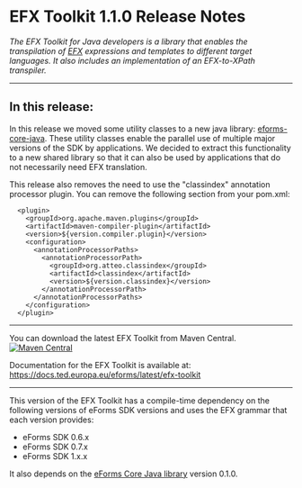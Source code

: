 # EFX Toolkit 1.1.0 Release Notes

_The EFX Toolkit for Java developers is a library that enables the transpilation of [EFX](https://docs.ted.europa.eu/eforms/latest/efx) expressions and templates to different target languages. It also includes an implementation of an EFX-to-XPath transpiler._

---
## In this release:

In this release we moved some utility classes to a new java library: [eforms-core-java](https://github.com/OP-TED/eforms-core-java). These utility classes enable the parallel use of multiple major versions of the SDK by applications. We decided to extract this functionality to a new shared library so that it can also be used by applications that do not necessarily need EFX translation.  

This release also removes the need to use the "classindex" annotation processor plugin. You can remove the following section from your pom.xml:

```
  <plugin>
    <groupId>org.apache.maven.plugins</groupId>
    <artifactId>maven-compiler-plugin</artifactId>
    <version>${version.compiler.plugin}</version>
    <configuration>
      <annotationProcessorPaths>
        <annotationProcessorPath>
          <groupId>org.atteo.classindex</groupId>
          <artifactId>classindex</artifactId>
          <version>${version.classindex}</version>
        </annotationProcessorPath>
      </annotationProcessorPaths>
    </configuration>
  </plugin>
```

---

You can download the latest EFX Toolkit from Maven Central.  
[![Maven Central](https://img.shields.io/maven-central/v/eu.europa.ted.eforms/efx-toolkit-java?label=Download%20&style=flat-square)](https://search.maven.org/search?q=g:%22eu.europa.ted.eforms%22%20AND%20a:%22efx-toolkit-java%22)

Documentation for the EFX Toolkit is available at: https://docs.ted.europa.eu/eforms/latest/efx-toolkit

---

This version of the EFX Toolkit has a compile-time dependency on the following versions of eForms SDK versions and uses the EFX grammar that each version provides:
- eForms SDK 0.6.x
- eForms SDK 0.7.x
- eForms SDK 1.x.x

It also depends on the [eForms Core Java library](https://github.com/OP-TED/eforms-core-java) version 0.1.0.
